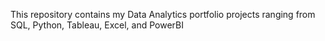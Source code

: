 This repository contains my Data Analytics portfolio projects ranging from SQL, Python, Tableau, Excel, and PowerBI
